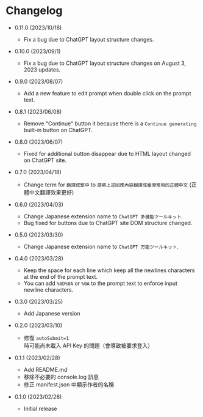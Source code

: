 # Changelog

- 0.11.0 (2023/10/18)

  - Fix a bug due to ChatGPT layout structure changes.

- 0.10.0 (2023/09/1)

  - Fix a bug due to ChatGPT layout structure changes on August 3, 2023 updates.

- 0.9.0 (2023/08/07)

  - Add a new feature to edit prompt when double click on the prompt text.

- 0.8.1 (2023/06/08)

  - Remove "Continue" button it because there is a `Continue generating` built-in button on ChatGPT.

- 0.8.0 (2023/06/07)

  - Fixed for additional button disappear due to HTML layout changed on ChatGPT site.

- 0.7.0 (2023/04/18)

  - Change term for `翻譯成繁中` to `請將上述回應內容翻譯成臺灣常用的正體中文` (正體中文翻譯效果更好)

- 0.6.0 (2023/04/03)

  - Change Japanese extension name to `ChatGPT 多機能ツールキット`.
  - Bug fixed for buttons due to ChatGPT site DOM structure changed.

- 0.5.0 (2023/03/30)

  - Change Japanese extension name to `ChatGPT 万能ツールキット`.

- 0.4.0 (2023/03/28)

  - Keep the space for each line which keep all the newlines characters at the end of the prompt text.
  - You can add `%0D%0A` or `%0A` to the prompt text to enforce input newline characters.

- 0.3.0 (2023/03/25)

  - Add Japanese version

- 0.2.0 (2023/03/10)

  - 修復 `autoSubmit=1` 時可能尚未載入 API Key 的問題（會導致被要求登入）

- 0.1.1 (2023/02/28)

  - Add README.md
  - 移除不必要的 console.log 訊息
  - 修正 manifest.json 中顯示作者的名稱

- 0.1.0 (2023/02/26)

  - Initial release
